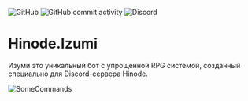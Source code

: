![GitHub](https://img.shields.io/github/license/evkkxo/Hinode.Izumi?style=for-the-badge)
![GitHub commit activity](https://img.shields.io/github/commit-activity/m/evkkxo/Hinode.Izumi?style=for-the-badge)
![Discord](https://img.shields.io/discord/750618055683473418?style=for-the-badge)
# Hinode.Izumi
Изуми это уникальный бот с упрощенной RPG системой, созданный специально для Discord-сервера Hinode.

![SomeCommands](https://cdn.discordapp.com/attachments/842067362139209778/846735420427599902/unknown.png)
